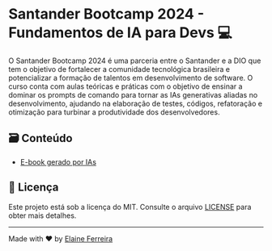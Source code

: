 # Santander Bootcamp 2024 - Fundamentos de IA para Devs 💻

O Santander Bootcamp 2024 é uma parceria entre o Santander e a DIO que tem o objetivo de fortalecer a comunidade tecnológica brasileira e potencializar a formação de talentos em desenvolvimento de software. O curso conta com aulas teóricas e práticas com o objetivo de ensinar a dominar os prompts de comando para tornar as IAs generativas aliadas no desenvolvimento, ajudando na elaboração de testes, códigos, refatoração e otimização para turbinar a produtividade dos desenvolvedores.

## 🗃️ Conteúdo

- [E-book gerado por IAs](ebook-gerado-por-IA/README.md)

## 📄 Licença

Este projeto está sob a licença do MIT. Consulte o arquivo [LICENSE](/LICENCE) para obter mais detalhes.

---

Made with ❤️ by [Elaine Ferreira](https://github.com/elainefs)
